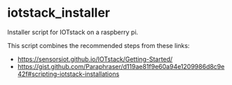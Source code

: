 # iotstack_installer
Installer script for IOTstack on a raspberry pi.

This script combines the recommended steps from these links:
* https://sensorsiot.github.io/IOTstack/Getting-Started/
* https://gist.github.com/Paraphraser/d119ae81f9e60a94e1209986d8c9e42f#scripting-iotstack-installations
